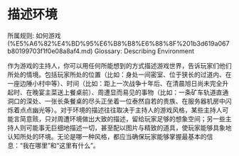 # 描述环境

所属规则: 如何游戏 (%E5%A6%82%E4%BD%95%E6%B8%B8%E6%88%8F%201b3d619a067b80199703f1f0e08a8af4.md)
Glossary: Describing Environment

作为游戏的主持人，你可以用任何所能想到的方式描述游戏世界，告诉玩家们他们所处的情境。包括玩家所处的位置（比如：身处一间密室、位于狭长的过道内、在一座边陲小村中等）、时间（比如：距上一次战争十年后、在清晨旭日尚未完全升起时、在晚宴主菜送上餐桌前）、周遭显而易见的事物（比如：一条矿车轨道直通洞口的深处、一张长条餐桌的尽头正坐着一位泰然自若的贵族、在服务器机房中闪烁着点点幽光等）。对于环境的描述往往取决于主持人的游戏风格，某些主持人可能言简意赅，只对周遭环境做出大致的描述，留给玩家足够的想象空间；另一些主持人则可能事无巨细地描述一切，甚至配以图片与精致的道具，使玩家能够具象地认知所处的环境。无论是哪一种风格，都应当确保玩家能够掌握最基本的信息：“我在哪里”和“这里有什么”。
